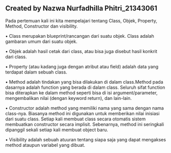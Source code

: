 ## Created by Nazwa Nurfadhilla Phitri_21343061
Pada pertemuan kali ini kita mempelajari tentang Class, Objek, Property, Method, Constructor dan visibility. 

•	Class merupakan blueprint/rancangan dari suatu objek. Class adalah gambaran umum dari suatu objek. 

•	Objek adalah hasil cetak dari class, atau bisa juga disebut hasil konkrit dari class. 

•	Property (atau kadang juga dengan atribut atau field) adalah data yang terdapat dalam sebuah class. 

•	Method adalah tindakan yang bisa dilakukan di dalam class.Method pada dasarnya adalah function yang berada di dalam class. Seluruh sifat function bisa diterapkan ke dalam method seperti bisa di isi argument/parameter, mengembalikan nilai (dengan keyword return), dan lain-lain. 

•	Constructor adalah method yang memiliki nama yang sama dengan nama class-nya. Biasanya method ini digunakan untuk memberikan nilai inisiasi dari suatu class. Setiap kali membuat class secara otomatis sistem membuatkan constructor secara implisit. Sebenarnya, method ini seringkali dipanggil sekali setiap kali membuat object baru. 

•	Visibility adalah sebuah atuuran tentang siapa saja yang dapat mengakses method ataupun variabel yang dibuat.
